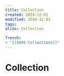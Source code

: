 ```yaml
---
title: Collection
created: 2024-12-01
modified: 2024-12-01
tags: 
alias: Collection

french:
- "[[3495 Collections]]"
---
```

# Collection
